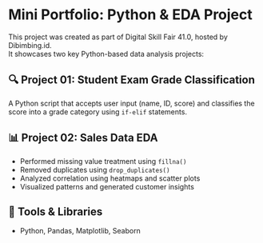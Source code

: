 # Mini Portfolio: Python & EDA Project

This project was created as part of Digital Skill Fair 41.0, hosted by Dibimbing.id.  
It showcases two key Python-based data analysis projects:  

## 🔍 Project 01: Student Exam Grade Classification
A Python script that accepts user input (name, ID, score) and classifies the score into a grade category using `if-elif` statements.

## 📊 Project 02: Sales Data EDA
- Performed missing value treatment using `fillna()`
- Removed duplicates using `drop_duplicates()`
- Analyzed correlation using heatmaps and scatter plots
- Visualized patterns and generated customer insights

## 🧰 Tools & Libraries
- Python, Pandas, Matplotlib, Seaborn
